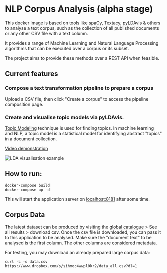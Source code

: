 # NLP Corpus Analysis (alpha stage)

This docker image is based on tools like spaCy, Textacy, pyLDAvis & others to analyse a text corpus, such as the collection of all published documents or any other CSV file with a text column.

It provides a range of Machine Learning and Natural Language Processing algorithms that can be executed over a corpus or its subset.

The project aims to provide these methods over a REST API when feasible.

## Current features

### Compose a text transformation pipeline to prepare a corpus

Upload a CSV file, then click "Create a corpus" to access the pipeline composition page.

### Create and visualise topic models via pyLDAvis.

[Topic Modeling](https://en.wikipedia.org/wiki/Topic_model) technique is used for finding topics. In machine learning and NLP, a topic model is a statistical model for identifying abstract "topics" in a document collection.

[Video demonstration](https://www.youtube.com/watch?v=IksL96ls4o0&t=255s)

![LDA visualisation example](ldavis.png?raw=true "LDA visualisation example")

## How to run:

```
docker-compose build
docker-compose up -d
```

This will start the application server on [localhost:8181](http://0.0.0.0:8181) after some time.

## Corpus Data

The latest dataset can be produced by visiting the [global catalogue](http://search.apps.eea.europa.eu/)  > See all results > download csv. Once the csv file is downloaded, you can pass it to this application to be analysed. Make sure the "document text" to be analysed is the first column. The other columns are considered metadata.

For testing, you may download an already prepared large corpus data:

```
curl -L -o data.csv https://www.dropbox.com/s/sihmoc4wwpl0kr2/data_all.csv?dl=1
```
